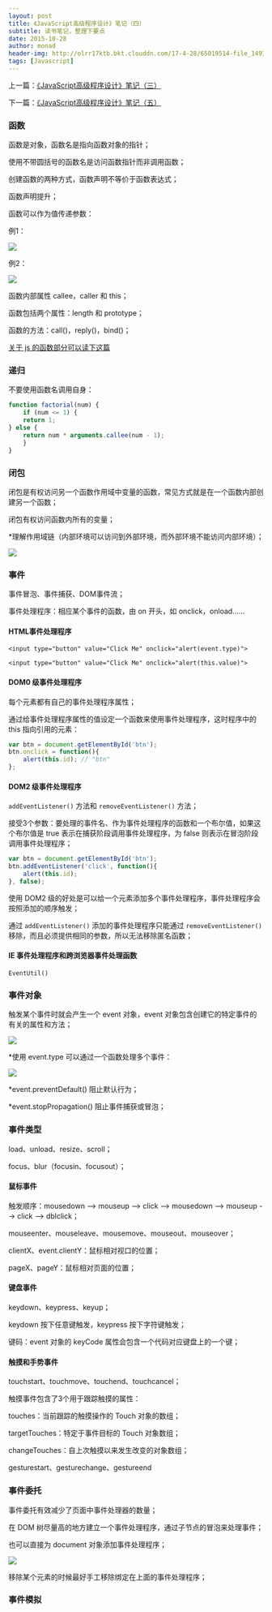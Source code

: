 ```yaml
---
layout: post
title: 《JavaScript高级程序设计》笔记（四）
subtitle: 读书笔记，整理下要点
date: 2015-10-28
author: monad
header-img: http://olrr17ktb.bkt.clouddn.com/17-4-28/65019514-file_1493346298776_11d93.jpg
tags: [Javascript]
---
```


上一篇：[《JavaScript高级程序设计》笔记（三）](/2015/10/27/js-note3/)

下一篇：[《JavaScript高级程序设计》笔记（五）](/2015/10/28/js-note5/)

### 函数

函数是对象，函数名是指向函数对象的指针；

使用不带圆括号的函数名是访问函数指针而非调用函数；

创建函数的两种方式，函数声明不等价于函数表达式；

函数声明提升；

函数可以作为值传递参数：

例1：

![](http://imglf0.ph.126.net/QAeq89VcLkguGZsnat7uvg==/6630703827352530417.jpg)

例2：

![](http://imglf2.ph.126.net/UZZmn-Gl3TPD3C8FjrLyQA==/6630743409771128897.jpg)

函数内部属性 callee，caller 和 this；

函数包括两个属性：length 和 prototype；

函数的方法：call()，reply()，bind()；

[关于 js 的函数部分可以读下这篇](/2016/06/02/js-fn/)

### 递归

不要使用函数名调用自身：

```js
function factorial(num) {
    if (num <= 1) {
    return 1;
} else {
    return num * arguments.callee(num - 1);
    }
}
```

### 闭包

闭包是有权访问另一个函数作用域中变量的函数，常见方式就是在一个函数内部创建另一个函数；

闭包有权访问函数内所有的变量；

*理解作用域链（内部环境可以访问到外部环境，而外部环境不能访问内部环境）；

![](http://imglf0.ph.126.net/MrfRKueR_y5qx9-Bbdfwug==/6631433903072399133.jpg)

### 事件

事件冒泡、事件捕获、DOM事件流；

事件处理程序：相应某个事件的函数，由 on 开头，如 onclick，onload……


#### HTML事件处理程序

`<input type="button" value="Click Me" onclick="alert(event.type)">`

`<input type="button" value="Click Me" onclick="alert(this.value)">`

#### DOM0 级事件处理程序

每个元素都有自己的事件处理程序属性；

通过给事件处理程序属性的值设定一个函数来使用事件处理程序，这时程序中的 this 指向引用的元素：

```js
var btn = document.getElementById('btn');
btn.onclick = function(){
    alert(this.id); // "btn"
};
```

#### DOM2 级事件处理程序

`addEventListener()` 方法和 `removeEventListener()` 方法；

接受3个参数：要处理的事件名、作为事件处理程序的函数和一个布尔值，如果这个布尔值是 true 表示在捕获阶段调用事件处理程序，为 false 则表示在冒泡阶段调用事件处理程序；

```js
var btn = document.getElementById('btn');
btn.addEventListener('click', function(){
    alert(this.id);
}, false);
```

使用 DOM2 级的好处是可以给一个元素添加多个事件处理程序，事件处理程序会按照添加的顺序触发；

通过 `addEventListener()` 添加的事件处理程序只能通过 `removeEventListener()` 移除，而且必须提供相同的参数，所以无法移除匿名函数；


#### IE 事件处理程序和跨浏览器事件处理函数

`EventUtil()`

### 事件对象

触发某个事件时就会产生一个 event 对象，event 对象包含创建它的特定事件的有关的属性和方法；

![](http://imglf1.ph.126.net/mLywf6G4yiL6bV7Du2j1kw==/6608833441562710639.jpg)

*使用 event.type 可以通过一个函数处理多个事件：

![](http://imglf2.ph.126.net/8bgCXdI2ZT_z2szbZQvVmA==/6631381126514303132.jpg)

*event.preventDefault() 阻止默认行为；

*event.stopPropagation() 阻止事件捕获或冒泡；


### 事件类型

load、unload、resize、scroll；

focus、blur（focusin、focusout）；

#### 鼠标事件

触发顺序：mousedown --> mouseup --> click --> mousedown --> mouseup --> click --> dblclick；

mouseenter、mouseleave、mousemove、mouseout、mouseover；

clientX、event.clientY：鼠标相对视口的位置；

pageX、pageY：鼠标相对页面的位置；

#### 键盘事件

keydown、keypress、keyup；

keydown 按下任意键触发，keypress 按下字符键触发；

键码：event 对象的 keyCode 属性会包含一个代码对应键盘上的一个键；

#### 触摸和手势事件

touchstart、touchmove、touchend、touchcancel；

触摸事件包含了3个用于跟踪触摸的属性：

touches：当前跟踪的触摸操作的 Touch 对象的数组；

targetTouches：特定于事件目标的 Touch 对象数组；

changeTouches：自上次触摸以来发生改变的对象数组；

gesturestart、gesturechange、gestureend


### 事件委托

事件委托有效减少了页面中事件处理器的数量；

在 DOM 树尽量高的地方建立一个事件处理程序，通过子节点的冒泡来处理事件；

也可以直接为 document 对象添加事件处理程序；

![](http://imglf1.ph.126.net/KzzP6CvapnDD82QMe-cAVQ==/6631318454351529058.jpg)

移除某个元素的时候最好手工移除绑定在上面的事件处理程序；


### 事件模拟